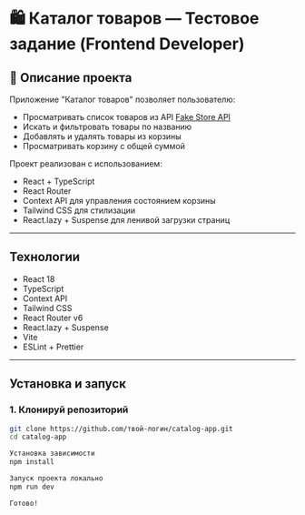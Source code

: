 # 🛍️ Каталог товаров — Тестовое задание (Frontend Developer)

## 🚀 Описание проекта

Приложение "Каталог товаров" позволяет пользователю:

- Просматривать список товаров из API [Fake Store API](https://fakestoreapi.com/)
- Искать и фильтровать товары по названию
- Добавлять и удалять товары из корзины
- Просматривать корзину с общей суммой

Проект реализован с использованием:

- React + TypeScript
- React Router
- Context API для управления состоянием корзины
- Tailwind CSS для стилизации
- React.lazy + Suspense для ленивой загрузки страниц

---

##  Технологии

- React 18
- TypeScript
- Context API
- Tailwind CSS
- React Router v6
- React.lazy + Suspense
- Vite
- ESLint + Prettier

---

##  Установка и запуск

### 1. Клонируй репозиторий

```bash
git clone https://github.com/твой-логин/catalog-app.git
cd catalog-app

Установка зависимости
npm install

Запуск проекта локально
npm run dev

Готово!
